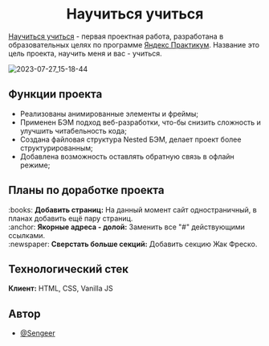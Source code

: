 <h1 align="center">Научиться учиться</h1>

[Научиться учиться](https://sengeer.github.io/how-to-learn/) - первая проектная работа, разработана в образовательных целях по программе [Яндекс Практикум](https://practicum.yandex.ru/). Название это цель проекта, научить меня и вас - учиться.

![2023-07-27_15-18-44](https://github.com/Sengeer/how-to-learn/assets/63221404/004f74a7-5d58-4119-8f11-76287e7b98ab)


## Функции проекта

- Реализованы анимированные элементы и фреймы;
- Применен БЭМ подход веб-разработки, что-бы снизить сложность и улучшить читабельность кода;
- Создана файловая структура Nested БЭМ, делает проект более структурированным;
- Добавлена возможность оставлять обратную связь в офлайн режиме;
## Планы по доработке проекта

<p>:books: <b>Добавить страниц:</b> На данный момент сайт одностраничный, в планах добавить ещё пару страниц.
<br>:anchor: <b>Якорные адреса - долой:</b> Заменить все "#" действующими ссылками.
<br>:newspaper: <b>Сверстать больше секций:</b> Добавить секцию Жак Фреско.</p>

## Технологический стек

**Клиент:** HTML, CSS, Vanilla JS



## Автор

- [@Sengeer](https://vk.com/sergey.polenov/)
